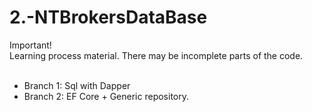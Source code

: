 # 2.-NTBrokersDataBase
Important! <br>
Learning process material. There may be incomplete parts of the code.<br>
<br>
- Branch 1: Sql with Dapper <br>
- Branch 2: EF Core + Generic repository.


